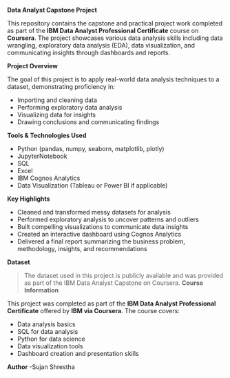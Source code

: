 **Data Analyst Capstone Project**

This repository contains the capstone and practical project work completed as part of the **IBM Data Analyst Professional Certificate** course on **Coursera**. 
The project showcases various data analysis skills including data wrangling, exploratory data analysis (EDA), data visualization, and communicating insights through dashboards and reports.

**Project Overview**

The goal of this project is to apply real-world data analysis techniques to a dataset, demonstrating proficiency in:
- Importing and cleaning data
- Performing exploratory data analysis
- Visualizing data for insights
- Drawing conclusions and communicating findings

**Tools & Technologies Used**

- Python (pandas, numpy, seaborn, matplotlib, plotly)
- JupyterNotebook
- SQL
- Excel
- IBM Cognos Analytics
- Data Visualization (Tableau or Power BI if applicable)

**Key Highlights**

- Cleaned and transformed messy datasets for analysis
- Performed exploratory analysis to uncover patterns and outliers
- Built compelling visualizations to communicate data insights
- Created an interactive dashboard using Cognos Analytics
- Delivered a final report summarizing the business problem, methodology, insights, and recommendations

**Dataset**
> The dataset used in this project is publicly available and was provided as part of the IBM Data Analyst Capstone on Coursera. 
**Course Information**

This project was completed as part of the **IBM Data Analyst Professional Certificate** offered by **IBM via Coursera**. The course covers:
- Data analysis basics
- SQL for data analysis
- Python for data science
- Data visualization tools
- Dashboard creation and presentation skills

**Author**
-Sujan Shrestha
